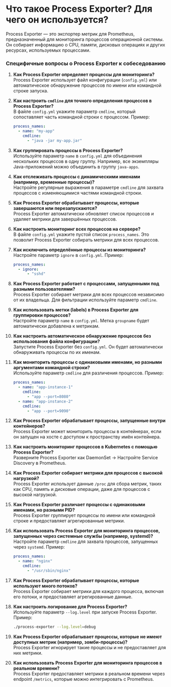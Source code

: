 # **Что такое Process Exporter? Для чего он используется?**  
Process Exporter — это экспортер метрик для Prometheus, предназначенный для мониторинга процессов операционной системы. Он собирает информацию о CPU, памяти, дисковых операциях и других ресурсах, используемых процессами.

### **Специфичные вопросы о Process Exporter к собеседованию**

1. **Как Process Exporter определяет процессы для мониторинга?**  
   Process Exporter использует файл конфигурации (`config.yml`) или автоматическое обнаружение процессов по имени или командной строке запуска.

2. **Как настроить `cmdline` для точного определения процессов в Process Exporter?**  
   В файле `config.yml` укажите параметр `cmdline`, который сопоставляет часть командной строки с процессом. Пример:  
   ```yaml
   process_names:
     - name: "my-app"
       cmdline:
         - "java -jar my-app.jar"
   ```

3. **Как группировать процессы в Process Exporter?**  
   Используйте параметр `name` в `config.yml` для объединения нескольких процессов в одну группу. Например, все экземпляры Java-приложений можно объединить в группу `java-apps`.

4. **Как отслеживать процессы с динамическими именами (например, временные процессы)?**  
   Настройте регулярные выражения в параметре `cmdline` для захвата процессов с изменяющимися частями командной строки.

5. **Как Process Exporter обрабатывает процессы, которые завершаются или перезапускаются?**  
   Process Exporter автоматически обновляет список процессов и удаляет метрики для завершённых процессов.

6. **Как настроить мониторинг всех процессов на сервере?**  
   В файле `config.yml` укажите пустой список `process_names`. Это позволит Process Exporter собирать метрики для всех процессов.

7. **Как исключить определённые процессы из мониторинга?**  
   Настройте параметр `ignore` в `config.yml`. Пример:  
   ```yaml
   process_names:
     - ignore:
         - "sshd"
   ```

8. **Как Process Exporter работает с процессами, запущенными под разными пользователями?**  
   Process Exporter собирает метрики для всех процессов независимо от их владельца. Для фильтрации используйте параметр `cmdline`.

9. **Как использовать метки (labels) в Process Exporter для группировки процессов?**  
   Настройте параметр `name` в `config.yml`. Метка `groupname` будет автоматически добавлена к метрикам.

10. **Как настроить автоматическое обнаружение процессов без использования файла конфигурации?**  
    Запустите Process Exporter без `config.yml`. Он будет автоматически обнаруживать процессы по их именам.

11. **Как мониторить процессы с одинаковыми именами, но разными аргументами командной строки?**  
    Используйте параметр `cmdline` для различения процессов. Пример:  
    ```yaml
    process_names:
      - name: "app-instance-1"
        cmdline:
          - "app --port=8080"
      - name: "app-instance-2"
        cmdline:
          - "app --port=9090"
    ```

12. **Как Process Exporter обрабатывает процессы, запущенные внутри контейнеров?**  
    Process Exporter может мониторить процессы в контейнерах, если он запущен на хосте с доступом к пространству имён контейнера.

13. **Как настроить мониторинг процессов в Kubernetes с помощью Process Exporter?**  
    Разверните Process Exporter как DaemonSet → Настройте Service Discovery в Prometheus.

14. **Как Process Exporter собирает метрики для процессов с высокой нагрузкой?**  
    Process Exporter использует данные `/proc` для сбора метрик, таких как CPU, память и дисковые операции, даже для процессов с высокой нагрузкой.

15. **Как Process Exporter различает процессы с одинаковыми именами, но разными PID?**  
    Process Exporter группирует процессы по имени или командной строке и предоставляет агрегированные метрики.

16. **Как использовать Process Exporter для мониторинга процессов, запущенных через системные службы (например, systemd)?**  
    Настройте параметр `cmdline` для захвата процессов, запущенных через `systemd`. Пример:  
    ```yaml
    process_names:
      - name: "nginx"
        cmdline:
          - "/usr/sbin/nginx"
    ```

17. **Как Process Exporter обрабатывает процессы, которые используют много потоков?**  
    Process Exporter собирает метрики для каждого процесса, включая его потоки, и предоставляет агрегированные данные.

18. **Как настроить логирование для Process Exporter?**  
    Используйте параметр `--log.level` при запуске Process Exporter. Пример:  
    ```bash
    ./process-exporter --log.level=debug
    ```

19. **Как Process Exporter обрабатывает процессы, которые не имеют доступных метрик (например, зомби-процессы)?**  
    Process Exporter игнорирует такие процессы и не предоставляет для них метрики.

20. **Как использовать Process Exporter для мониторинга процессов в реальном времени?**  
    Process Exporter предоставляет метрики в реальном времени через endpoint `/metrics`, которые можно интегрировать с Prometheus.
